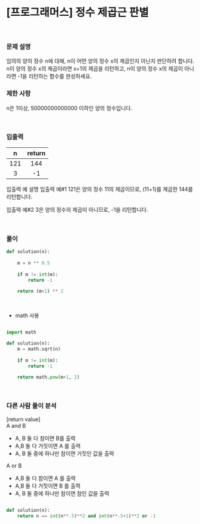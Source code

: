 # [프로그래머스] 정수 제곱근 판별

</br>

### 문제 설명
임의의 양의 정수 n에 대해, n이 어떤 양의 정수 x의 제곱인지 아닌지 판단하려 합니다.
n이 양의 정수 x의 제곱이라면 x+1의 제곱을 리턴하고, n이 양의 정수 x의 제곱이 아니라면 -1을 리턴하는 함수를 완성하세요.

### 제한 사항
n은 1이상, 50000000000000 이하인 양의 정수입니다.

</br>

### 입출력 
| n | return |
|:---:|:---:|
| 121 | 144 |  
| 3 | -1 | 

입출력 예 설명
입출력 예#1
121은 양의 정수 11의 제곱이므로, (11+1)를 제곱한 144를 리턴합니다.

입출력 예#2
3은 양의 정수의 제곱이 아니므로, -1을 리턴합니다.

<br>


### 풀이


```python
def solution(n):
    
    m = n ** 0.5
    
    if m != int(m):
        return -1
        
    return (m+1) ** 2

```

</br>

- math 사용

```python

import math

def solution(n):
    m = math.sqrt(n)
    
    if m != int(m):
        return -1
        
    return math.pow(m+1, 2)

```

</br>


### 다른 사람 풀이 분석

[return value] </br>
A and B
- A, B 둘 다 참이면 B를 출력
- A,B 둘 다 거짓이면 A 를 출력
- A, B 둘 중에 하나만 참이면 거짓인 값을 출력

 
A or B
- A,B 둘 다 참이면 A 를 출력
- A,B 둘 다 거짓이면 B 를 출력
- A, B 둘 중에 하나만 참이면 참인 값을 출력

```python

def solution(n):
    return n == int(n**.5)**2 and int(n**.5+1)**2 or -1

```



